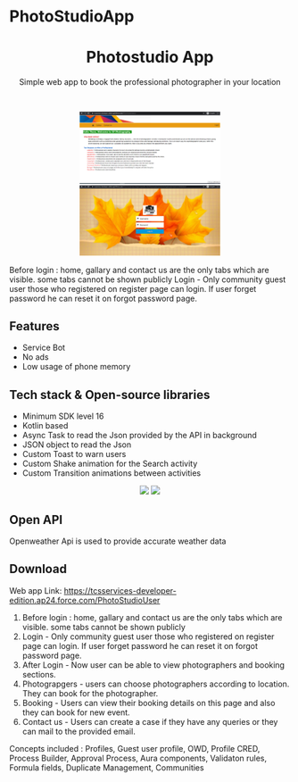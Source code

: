 # PhotoStudioApp

<h1 align="center">Photostudio App</h1>

<p align="center">  
  Simple web app to book the professional photographer in your location</br>
</p>
</br>
<p align="center">
  <img src="/Screenshots/1 BEFORE LOGIN.PNG" width="50%" />
  <img src="/Screenshots/3 login.PNG" width="50%" />
</p>
<p>Before login : home, gallary and contact us are the only tabs which are visible. some tabs cannot be shown publicly
Login - Only community guest user those who registered on register page can login. If user forget password he can reset it on forgot password page.
  </p>

## Features
- Service Bot
- No ads	
- Low usage of phone memory</br>

## Tech stack & Open-source libraries
- Minimum SDK level 16
- Kotlin based
- Async Task to read the Json provided by the API in background
- JSON object to read the Json
- Custom Toast to warn users
- Custom Shake animation for the Search activity
- Custom Transition animations between activities</br>

<p align="center">
  <img src="/previews/weatherGif1.gif" width="30%" />
  <img src="/previews/weatherGif2.gif" width="30%" />
</p>

## Open API
Openweather Api is used to provide accurate weather data</br>

## Download 
Web app Link: https://tcsservices-developer-edition.ap24.force.com/PhotoStudioUser 
  1. Before login : home, gallary and contact us are the only tabs which are visible. some tabs cannot be shown publicly
  2. Login - Only community guest user those who registered on register page can login. If user forget password he can reset it on forgot password page.
3. After Login -  Now user can be able to view photographers and booking sections.
4. Photograpgers - users can choose photographers according to location. They can book for the photographer.
5. Booking - Users can view their booking details on this page and also they can book for new event. 
6. Contact us - Users can create a case if they have any queries or they can mail to the provided email.

Concepts included :
Profiles, Guest user profile, OWD, Profile CRED, Process Builder, Approval Process, Aura components, Validaton rules, Formula fields,
Duplicate Management, Communities
